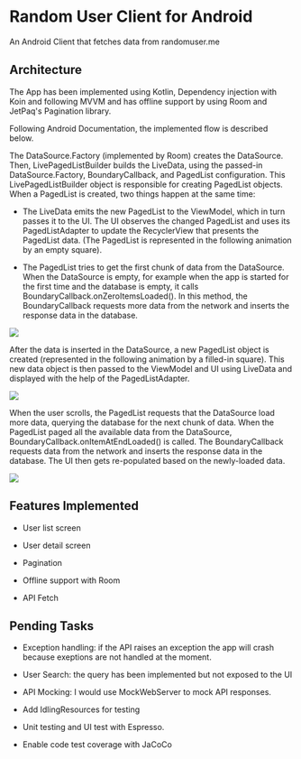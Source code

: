 # Random User Client for Android
An Android Client that fetches data from randomuser.me

## Architecture

The App has been implemented using Kotlin, Dependency injection with Koin and following MVVM
and has offline support by using Room and JetPaq's Pagination library.

Following Android Documentation, the implemented flow is described below.

The DataSource.Factory (implemented by Room) creates the DataSource. Then, LivePagedListBuilder builds
the LiveData<PagedList>, using the passed-in DataSource.Factory, BoundaryCallback, and PagedList configuration.
This LivePagedListBuilder object is responsible for creating PagedList objects. When a PagedList is created,
two things happen at the same time:

- The LiveData emits the new PagedList to the ViewModel, which in turn passes it to the UI. The UI observes the changed PagedList and uses its PagedListAdapter to update the RecyclerView that presents the PagedList data. (The PagedList is represented in the following animation by an empty square).

- The PagedList tries to get the first chunk of data from the DataSource. When the DataSource is empty, for example when the app is started for the first time and the database is empty, it calls BoundaryCallback.onZeroItemsLoaded(). In this method, the BoundaryCallback requests more data from the network and inserts the response data in the database.

![](https://codelabs.developers.google.com/codelabs/android-paging/img/a4f392ad4ae49042.gif)

After the data is inserted in the DataSource, a new PagedList object is created (represented in the following animation by a filled-in square). This new data object is then passed to the ViewModel and UI using LiveData and displayed with the help of the PagedListAdapter.

![](https://codelabs.developers.google.com/codelabs/android-paging/img/e6a52e528d1c22db.gif)

When the user scrolls, the PagedList requests that the DataSource load more data, querying the database for the next chunk of data. When the PagedList paged all the available data from the DataSource, BoundaryCallback.onItemAtEndLoaded() is called. The BoundaryCallback requests data from the network and inserts the response data in the database. The UI then gets re-populated based on the newly-loaded data.

![](https://codelabs.developers.google.com/codelabs/android-paging/img/576f0df1cc74cb0a.gif)

## Features Implemented

- User list screen

- User detail screen

- Pagination

- Offline support with Room

- API Fetch


## Pending Tasks

- Exception handling: if the API raises an exception the app will crash because exeptions are not handled at the moment.

- User Search: the query has been implemented but not exposed to the UI

- API Mocking: I would use MockWebServer to mock API responses.

- Add IdlingResources for testing

- Unit testing and UI test with Espresso.

- Enable code test coverage with JaCoCo

